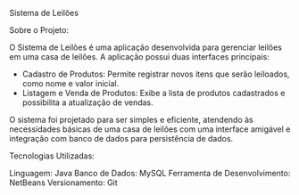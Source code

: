 Sistema de Leilões

Sobre o Projeto:

O Sistema de Leilões é uma aplicação desenvolvida para gerenciar leilões em uma casa de leilões. A aplicação possui duas interfaces principais:

- Cadastro de Produtos: Permite registrar novos itens que serão leiloados, como nome e valor inicial.
- Listagem e Venda de Produtos: Exibe a lista de produtos cadastrados e possibilita a atualização de vendas.

O sistema foi projetado para ser simples e eficiente, atendendo às necessidades básicas de uma casa de leilões com uma interface amigável e integração
com banco de dados para persistência de dados.

Tecnologias Utilizadas:


Linguagem: Java
Banco de Dados: MySQL
Ferramenta de Desenvolvimento: NetBeans
Versionamento: Git
